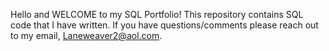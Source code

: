 Hello and WELCOME to my SQL Portfolio! This repository contains SQL code that I have written. If you have questions/comments please reach out to my email, Laneweaver2@aol.com.

